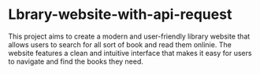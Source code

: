 # Lbrary-website-with-api-request
This project aims to create a modern and user-friendly library website that allows users to search for all sort of book and read them onlinie. The website features a clean and intuitive interface that makes it easy for users to navigate and find the books they need.
